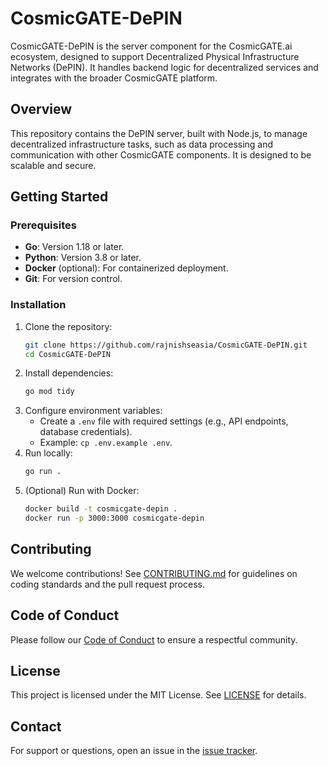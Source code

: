 # CosmicGATE-DePIN

CosmicGATE-DePIN is the server component for the CosmicGATE.ai ecosystem, designed to support Decentralized Physical Infrastructure Networks (DePIN). It handles backend logic for decentralized services and integrates with the broader CosmicGATE platform.

## Overview
This repository contains the DePIN server, built with Node.js, to manage decentralized infrastructure tasks, such as data processing and communication with other CosmicGATE components. It is designed to be scalable and secure.

## Getting Started
### Prerequisites
- **Go**: Version 1.18 or later.
- **Python**: Version 3.8 or later.
- **Docker** (optional): For containerized deployment.
- **Git**: For version control.

### Installation
1. Clone the repository:
   ```bash
   git clone https://github.com/rajnishseasia/CosmicGATE-DePIN.git
   cd CosmicGATE-DePIN
   ```
2. Install dependencies:
   ```bash
   go mod tidy
   ```
3. Configure environment variables:
   - Create a `.env` file with required settings (e.g., API endpoints, database credentials).
   - Example: `cp .env.example .env`.
4. Run locally:
   ```bash
   go run .
   ```
5. (Optional) Run with Docker:
   ```bash
   docker build -t cosmicgate-depin .
   docker run -p 3000:3000 cosmicgate-depin
   ```

## Contributing
We welcome contributions! See [CONTRIBUTING.md](CONTRIBUTING.md) for guidelines on coding standards and the pull request process.

## Code of Conduct
Please follow our [Code of Conduct](CODE_OF_CONDUCT.md) to ensure a respectful community.

## License
This project is licensed under the MIT License. See [LICENSE](LICENSE) for details.

## Contact
For support or questions, open an issue in the [issue tracker](https://github.com/md5sha1/CosmicGATE-DePIN/issues).